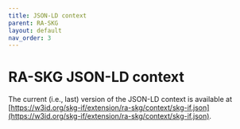 ```yaml
---
title: JSON-LD context
parent: RA-SKG
layout: default
nav_order: 3
---
```


# RA-SKG JSON-LD context

The current (i.e., last) version of the JSON-LD context is available at [https://w3id.org/skg-if/extension/ra-skg/context/skg-if.json](https://w3id.org/skg-if/extension/ra-skg/context/skg-if.json).